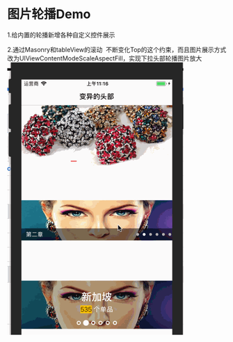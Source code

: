 # 图片轮播Demo

1.给内置的轮播新增各种自定义控件展示

2.通过Masonry和tableView的滚动  不断变化Top的这个约束，而且图片展示方式改为UIViewContentModeScaleAspectFill，实现下拉头部轮播图片放大
![](https://github.com/DeftMKJ/SD/blob/master/%E5%8A%A8%E7%94%BB2.gif)

